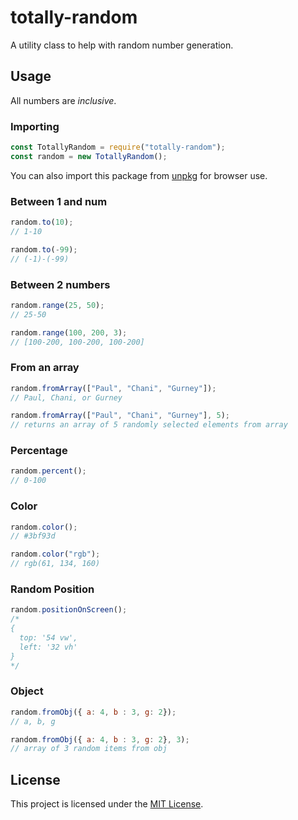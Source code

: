 # totally-random

A utility class to help with random number generation.

## Usage

All numbers are _inclusive_.

### Importing

```javascript
const TotallyRandom = require("totally-random");
const random = new TotallyRandom();
```

You can also import this package from [unpkg](https://unpkg.com/browse/totally-random/) for browser use.

### Between 1 and num

```javascript
random.to(10);
// 1-10

random.to(-99);
// (-1)-(-99)
```

### Between 2 numbers

```javascript
random.range(25, 50);
// 25-50

random.range(100, 200, 3);
// [100-200, 100-200, 100-200]
```

### From an array

```javascript
random.fromArray(["Paul", "Chani", "Gurney"]);
// Paul, Chani, or Gurney

random.fromArray(["Paul", "Chani", "Gurney"], 5);
// returns an array of 5 randomly selected elements from array
```

### Percentage

```javascript
random.percent();
// 0-100
```

### Color

```javascript
random.color();
// #3bf93d

random.color("rgb");
// rgb(61, 134, 160)
```

### Random Position

```javascript
random.positionOnScreen();
/*
{
  top: '54 vw',
  left: '32 vh'
}
*/
```
### Object

```javascript
random.fromObj({ a: 4, b : 3, g: 2});
// a, b, g

random.fromObj({ a: 4, b : 3, g: 2}, 3);
// array of 3 random items from obj
```

## License

This project is licensed under the [MIT License](LICENSE).
